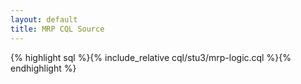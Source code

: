 ```yaml
---
layout: default
title: MRP CQL Source
---
```


{% highlight sql %}{% include_relative cql/stu3/mrp-logic.cql %}{% endhighlight %}
